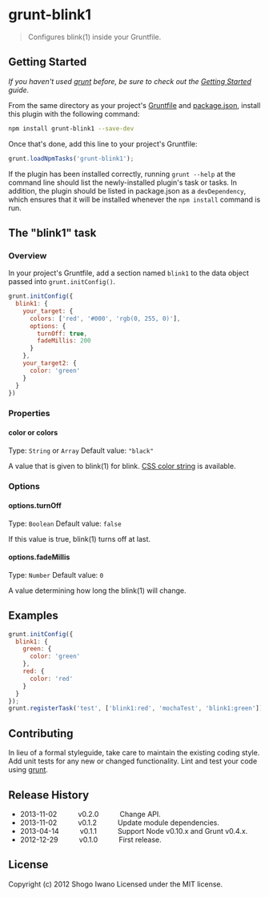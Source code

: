 # grunt-blink1

> Configures blink(1) inside your Gruntfile.

## Getting Started
_If you haven't used [grunt][] before, be sure to check out the [Getting Started][] guide._

From the same directory as your project's [Gruntfile][Getting Started] and [package.json][], install this plugin with the following command:

```bash
npm install grunt-blink1 --save-dev
```

Once that's done, add this line to your project's Gruntfile:

```js
grunt.loadNpmTasks('grunt-blink1');
```

If the plugin has been installed correctly, running `grunt --help` at the command line should list the newly-installed plugin's task or tasks. In addition, the plugin should be listed in package.json as a `devDependency`, which ensures that it will be installed whenever the `npm install` command is run.

[grunt]: http://gruntjs.com/
[Getting Started]: https://github.com/gruntjs/grunt/blob/devel/docs/getting_started.md
[package.json]: https://npmjs.org/doc/json.html

## The "blink1" task

### Overview
In your project's Gruntfile, add a section named `blink1` to the data object passed into `grunt.initConfig()`.

```js
grunt.initConfig({
  blink1: {
    your_target: {
      colors: ['red', '#000', 'rgb(0, 255, 0)'],
      options: {
        turnOff: true,
        fadeMillis: 200
      }
    },
    your_target2: {
      color: 'green'
    }
  }
})
```

### Properties

#### color or colors
Type: `String` or `Array`
Default value: `"black"`

A value that is given to blink(1) for blink. [CSS color string](http://www.w3.org/TR/CSS21/syndata.html#color-units) is available.

### Options

#### options.turnOff
Type: `Boolean`
Default value: `false`

If this value is true, blink(1) turns off at last.

#### options.fadeMillis
Type: `Number`
Default value: `0`

A value determining how long the blink(1) will change.

## Examples

```js
grunt.initConfig({
  blink1: {
    green: {
      color: 'green'
    },
    red: {
      color: 'red'
    }
  }
});
grunt.registerTask('test', ['blink1:red', 'mochaTest', 'blink1:green']);
```

## Contributing
In lieu of a formal styleguide, take care to maintain the existing coding style. Add unit tests for any new or changed functionality. Lint and test your code using [grunt][].

## Release History
 * 2013-11-02   v0.2.0   Change API.
 * 2013-11-02   v0.1.2   Update module dependencies.
 * 2013-04-14   v0.1.1   Support Node v0.10.x and Grunt v0.4.x.
 * 2012-12-29   v0.1.0   First release.

## License
Copyright (c) 2012 Shogo Iwano
Licensed under the MIT license.
